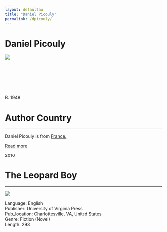 ```yaml
---
layout: defaultau
title: "Daniel Picouly"
permalink: /dpicouly/
---
```

<!-- partial:index.partial.html -->
<div class="content">
     <h1>Daniel Picouly</h1>
    <div class="quote">
        <div><img src="http://ile-en-ile.org/wp-content/uploads/2003/02/philoctete.jpg" class="logo"></div>
    </div>
    <div class="timeline">
        <div style="padding-bottom:100px;"></div>
        <div class="block">
             <div class="date right"><p class="right"> B. 1948 </p></div>
            <div class="dot"></div>
            <div class="left first">
            <div class="author_country">
                <h1>Author Country</h1><hr>
          <div class="aclocation">  <p>Daniel Picouly is from <a href="{{ site.baseurl }}/62">France.</a></p></div>
              <div class="acreadmore">  <a href="https://en.wikipedia.org/wiki/Daniel_Picouly" target="_blank">Read more</a></div>
            </div>
            </div>
        <div class="block">
            <div class="date left"><p class="left">2016</p></div>
            <div class="dot"></div>
            <div class="right">
                <h1>The Leopard Boy</h1><hr>
                <p><img src="https://m.media-amazon.com/images/I/411MLVHqJbL._SX321_BO1,204,203,200_.jpg"></p>
                <p>
                Language: English<br/>
                Publisher: University of Virginia Press<br/>
                Pub_location: Charlottesville, VA, United States<br/>
                Genre: Fiction (Novel)<br/>
                Length: 293<br/>                   </p>
            </div>
        </div>
